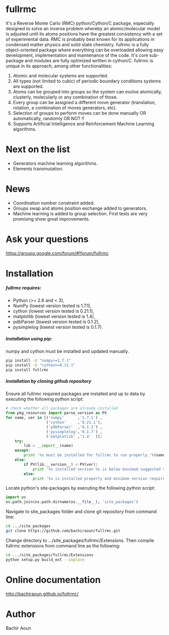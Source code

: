 fullrmc
=======
It's a Reverse Monte Carlo (RMC) python/Cython/C package, especially designed to solve an inverse 
problem whereby an atomic/molecular model is adjusted until its atoms positions have the greatest 
consistency with a set of experimental data. RMC is probably best known for its applications in 
condensed matter physics and solid state chemistry. fullrmc is a fully object-oriented package 
where everything can be overloaded allowing easy development, implementation and maintenance of the code. 
It's core sub-package and modules are fully optimized written in cython/C. fullrmc is unique in its approach, 
among other functionalities:

1. Atomic and molecular systems are supported.
2. All types (not limited to cubic) of periodic boundary conditions systems are supported.
3. Atoms can be grouped into groups so the system can evolve atomically, clusterly, molecularly or any combination of those.
4. Every group can be assigned a different move generator (translation, rotation, a combination of moves generators, etc).
5. Selection of groups to perform moves can be done manually OR automatically, randomly OR NOT !!
6. Supports Artificial Intelligence and Reinforcement Machine Learning algorithms. 

Next on the list
================
* Generators machine learning algorithms.
* Elements transmutation.

News
====
* Coordination number constraint added.
* Groups swap and atoms position exchange added to generators.
* Machine learning is added to group selection. First tests are very promising show great improvements.

Ask your questions
==================
https://groups.google.com/forum/#!forum/fullrmc

Installation
============
##### fullrmc requires:
* Python (>= 2.6 and < 3),
* NumPy (lowest version tested is 1.7.1),
* cython (lowest version tested is 0.21.1),
* matplotlib (lowest version tested is 1.4),
* pdbParser (lowest version tested is 0.1.2),
* pysimplelog (lowest version tested is 0.1.7).

##### Installation using pip:
numpy and cython must be installed and updated manually. 

```bash
pip install -U "numpy>=1.7.1"
pip install -U "cython>=0.21.1"
pip install fullrmc
```

##### Installation by cloning github repository
Ensure all fullrmc required packages are installed and up to data by executing the 
following python script:
```python
# check whether all packages are already installed
from pkg_resources import parse_version as PV
for name, ver in [('numpy'      ,'1.7.1') ,
                  ('cython'     ,'0.21.1'),
                  ('pdbParser'  ,'0.1.2') ,
                  ('pysimplelog','0.1.7') ,
                  ('matplotlib' ,'1.4'  )]:
    try:
        lib = __import__(name)
    except:
        print '%s must be installed for fullrmc to run properly.'%(name)
    else:
        if PV(lib.__version__) < PV(ver):
            print '%s installed version %s is below minimum suggested version %s. Updating %s is highly recommended.'%(name, lib.__version__, ver, name)
        else:
            print '%s is installed properly and minimum version requirement is met.'%(name)
```
Locate python's site-packages by executing the following python script:
```python
import os
os.path.join(os.path.dirname(os.__file__), 'site_packages')
```
Navigate to site_packages folder and clone git repository from command line:
```bash
cd .../site_packages
git clone https://github.com/bachiraoun/fullrmc.git  
``` 
Change directory to .../site_packages/fullrmc/Extensions. Then compile fullrmc extensions from command line as the following:
```bash
cd .../site_packages/fullrmc/Extensions
python setup.py build_ext --inplace 
```

Online documentation
====================
http://bachiraoun.github.io/fullrmc/

Author
======
Bachir Aoun

